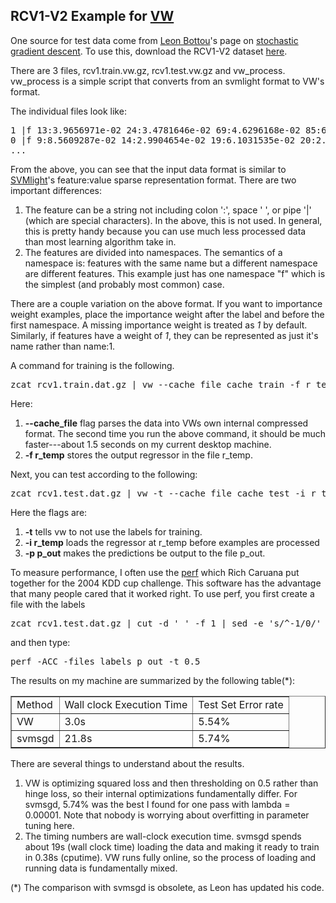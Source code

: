 <h2>RCV1-V2 Example for <a href="http://hunch.net/~vw/">VW</a></h2>
One source for test data come from <a href="http://leon.bottou.org/">Leon Bottou</a>'s page on <a href="http://leon.bottou.org/projects/sgd">stochastic gradient descent</a>.  To use this, download the RCV1-V2 dataset <a href="http://hunch.net/~vw/rcv1.tar.gz">here</a>. <p>

There are 3 files, rcv1.train.vw.gz, rcv1.test.vw.gz and vw_process.  vw_process is a simple script that converts from an svmlight format to VW's format.

The individual files look like:
<pre>
1 |f 13:3.9656971e-02 24:3.4781646e-02 69:4.6296168e-02 85:6.1853945e-02 ... 
0 |f 9:8.5609287e-02 14:2.9904654e-02 19:6.1031535e-02 20:2.1757640e-02 ... 
...
</pre>
From the above, you can see that the input data format is similar to <a href="http://svmlight.joachims.org/">SVMlight</a>'s feature:value sparse representation format.  There are two important differences: 
<ol>
<li>The feature can be a string not including colon ':', space ' ', or pipe '|' (which are special characters).  In the above, this is not used.  In general, this is pretty handy because you can use much less processed data than most learning algorithm take in.</li>
<li>The features are divided into namespaces.  The semantics of a namespace is: features with the same name but a different namespace are different features.  This example just has one namespace "f" which is the simplest (and probably most common) case.</li>
</ol>

There are a couple variation on the above format.  If you want to importance weight examples, place the importance weight after the label and before the first namespace.  A missing importance weight is treated as <em>1</em> by default.  Similarly, if features have a weight of <em>1</em>, they can be represented as just it's name rather than name:1.

<p>
A command for training is the following.
<pre>
zcat rcv1.train.dat.gz | vw --cache_file cache_train -f r_temp 
</pre>
Here: 
<ol>
<li><strong>--cache_file</strong> flag parses the data into VWs own internal compressed format.  The second time you run the above command, it should be much faster---about 1.5 seconds on my current desktop machine.</li>
<li><strong>-f r_temp</strong> stores the output regressor in the file r_temp.</li>
</ol>

Next, you can test according to the following:
<pre>
zcat rcv1.test.dat.gz | vw -t --cache_file cache_test -i r_temp -p p_out
</pre>
Here the flags are:
<ol>
<li> <strong>-t</strong> tells vw to not use the labels for training.</li>
<li><strong>-i r_temp</strong> loads the regressor at r_temp before examples are processed</li>
<li> <strong>-p p_out</strong> makes the predictions be output to the file p_out.</li>
</ol>
To measure performance, I often use the <a href="http://osmot.cs.cornell.edu/kddcup/software.html">perf</a> which Rich Caruana put together for the 2004 KDD cup challenge.  This software has the advantage that many people cared that it worked right.  To use perf, you first create a file with the labels 
<pre>
zcat rcv1.test.dat.gz | cut -d ' ' -f 1 | sed -e 's/^-1/0/' > labels
</pre>

and then type:
<pre>
perf -ACC -files labels p_out -t 0.5
</pre>

The results on my machine are summarized by the following table(*): 
<table border=1>
<tr><td>Method</td><td>Wall clock Execution Time</td><td>Test Set Error rate</td></tr>
<tr><td>VW</td><td>3.0s</td><td>5.54%</td></tr>
<tr><td>svmsgd</td><td>21.8s</td><td>5.74%</td></tr>

</table>
There are several things to understand about the results.
<ol>
<li>VW is optimizing squared loss and then thresholding on 0.5 rather than hinge loss, so their internal optimizations fundamentally differ.  For svmsgd, 5.74% was the best I found for one pass with lambda = 0.00001.  Note that nobody is worrying about overfitting in parameter tuning here.</li>
<li>The timing numbers are wall-clock execution time.  svmsgd spends about 19s (wall clock time) loading the data and making it ready to train in 0.38s (cputime).  VW runs fully online, so the process of loading and running data is fundamentally mixed.</li>
</ol>

(*) The comparison with svmsgd is obsolete, as Leon has updated his code.
